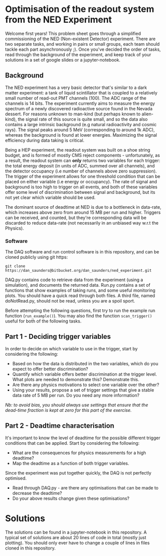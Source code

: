 # Optimisation of the readout system from the NED Experiment

Welcome first years! This problem sheet goes through a simplified commissioning of the NED (Non-existent Detector) experiment. There are two separate tasks, and working in pairs or small groups, each team should tackle each part asynchronously ;). Once you've decided the order of tasks, read through the background of the experiment, and keep track of your solutions in a set of google slides or a jupyter-notebook.

## Background
The NED experiment has a very basic detector that's similar to a dark matter experiment: a tank of liquid scintillator that is coupled to a relatively small number of read-out PMT channels (100). The ADC range of the channels is 14 bits. The experiment currently aims to measure the energy spectrum of a newly discovered radioactive source found in the Nevada dessert. For reasons unknown to man-kind (but perhaps known to alien-kind), the signal rate of this source is quite small, and so the data also contains a large intrinsic background (e.g natural radioactivity and cosmic rays). The signal peaks around 5 MeV (corresponding to around 1k ADC), whereas the background is found at lower energies. Maximizing the signal efficiency during data taking is critical. 

Being a HEP experiment, the readout system was built on a shoe string budget, and is formed of mostly CMS reject components  - unfortunately, as a result, the readout system can **only** returns two variables for each trigger: the total energy deposit (in units of ADC, summed over all channels), and the detector occupancy (i.e number of channels above zero suppression). The trigger of the experiment allows for one threshold condition that can be placed on either variable (i.e energy or occupancy). The rate of signal and background is too high to trigger on all events, and both of these variables offer some level of discrimination between signal and background, but its not yet clear which variable should be used. 

The dominant source of deadtime at NED is due to a bottleneck in data-rate, which increases above zero from around 15 MB per run and higher. Triggers can be received, and counted, but they're corresponding data will be discarded to reduce data-rate (not necessarily in an unbiased way w.r.t the Physics). 

### Software

The DAQ software and run control software is in this repository, and can be cloned publicly using git https:

```git clone https://dan_saunders@bitbucket.org/dan_saunders/ned_experiment.git```

DAQ.py contains code to retrieve data from the experiment (using a simulation), and documents the returned data. Run.py contains a set of functions that show examples of taking runs, and some useful monitoring plots. You should have a quick read through both files. A third file, named doNotRead.py, should not be read, unless you are a spoil sport. 

Before attempting the following questions, first try to run the example run function (```run_example()```). You may also find the function ```scan_trigger()``` useful for both of the following tasks. 

## Part 1 - Deciding trigger variables

In order to decide on which variable to use in the trigger, start by considering the following:

* Based on how the data is distributed in the two variables, which do you expect to offer better discrimination?
* Quantify which variable offers better discrimination at the trigger level. What plots are needed to demonstrate this? Demonstrate this. 
* Are there any physics motivations to select one variable over the other?
* Using your results, propose a set of trigger settings that give a stable data rate of 5 MB per run. Do you need any more information?

*Nb: to avoid bias, you should always use settings that ensure that the dead-time fraction is kept at zero for this part of the exercise.* 

## Part 2 - Deadtime characterisation

It's important to know the level of deadtime for the possible different trigger conditions that can be applied. Start by considering the following:

* What are the consequences for physics measurements for a high deadtime? 
* Map the deadtime as a function of both trigger variables.

Since the experiment was put together quickly, the DAQ is not perfectly optimised. 

* Read through DAQ.py - are there any optimisations that can be made to decrease the deadtime? 
* Do your above results change given these optimisations?

# Solutions

The solutions can be found in a jupyter-notebook in this repository. A typical set of solutions are about 20 lines of code in total (mostly just plotting). You should only ever have to change a couple of lines in files cloned in this repository.